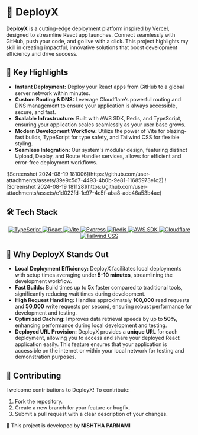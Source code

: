 <!DOCTYPE html>
<html lang="en">
<head> </head>
<body>
    <div class="container">
        <h1>🚀 DeployX</h1>
      <p><strong>DeployX</strong> is a cutting-edge deployment platform inspired by <a href="https://vercel.com/" target="_blank">Vercel</a>, designed to streamline React app launches. Connect seamlessly with GitHub, push your code, and go live with a click. This project highlights my skill in creating impactful, innovative solutions that boost development efficiency and drive success.</p>

 <p>
        <h2>🌟 Key Highlights</h2>
        <ul>
            <li><strong>Instant Deployment:</strong> Deploy your React apps from GitHub to a global server network within minutes.</li>
            <li><strong>Custom Routing & DNS:</strong> Leverage Cloudflare’s powerful routing and DNS management to ensure your application is always accessible, secure, and fast.</li>
            <li><strong>Scalable Infrastructure:</strong> Built with AWS SDK, Redis, and TypeScript, ensuring your application scales seamlessly as your user base grows.</li>
            <li><strong>Modern Development Workflow:</strong> Utilize the power of Vite for blazing-fast builds, TypeScript for type safety, and Tailwind CSS for flexible styling.</li>
            <li><strong>Seamless Integration:</strong> Our system's modular design, featuring distinct Upload, Deploy, and Route Handler services, allows for efficient and error-free deployment workflows.</li>
        </ul> 
        </p>
<p>
    ![Screenshot 2024-08-19 181006](https://github.com/user-attachments/assets/39e9c5d7-4493-4b0b-9e81-11685973e1c2)
![Screenshot 2024-08-19 181128](https://github.com/user-attachments/assets/e1d022fd-1e97-4c5f-aba8-adc46a53b4ae)
   <h2>🛠️ Tech Stack</h2>
        <div class="tech-stack" align="center">
            <a href="https://www.typescriptlang.org/" target="_blank">
                <img src="https://img.shields.io/badge/TypeScript-007ACC?style=for-the-badge&logo=typescript&logoColor=white" alt="TypeScript" />
            </a>
            <a href="https://reactjs.org/" target="_blank">
                <img src="https://img.shields.io/badge/React-61DAFB?style=for-the-badge&logo=react&logoColor=black" alt="React" />
            </a>
            <a href="https://vitejs.dev/" target="_blank">
                <img src="https://img.shields.io/badge/Vite-646CFF?style=for-the-badge&logo=vite&logoColor=white" alt="Vite" />
            </a>
            <a href="https://expressjs.com/" target="_blank">
                <img src="https://img.shields.io/badge/Express.js-000000?style=for-the-badge&logo=express&logoColor=white" alt="Express" />
            </a>
            <a href="https://redis.io/" target="_blank">
                <img src="https://img.shields.io/badge/Redis-DC382D?style=for-the-badge&logo=redis&logoColor=white" alt="Redis" />
            </a>
            <a href="https://aws.amazon.com/sdk-for-javascript/" target="_blank">
                <img src="https://img.shields.io/badge/AWS_SDK-FF9900?style=for-the-badge&logo=amazon-aws&logoColor=white" alt="AWS SDK" />
            </a>
            <a href="https://www.cloudflare.com/" target="_blank">
                <img src="https://img.shields.io/badge/Cloudflare-F38020?style=for-the-badge&logo=cloudflare&logoColor=white" alt="Cloudflare" />
            </a>
            <a href="https://tailwindcss.com/" target="_blank">
                <img src="https://img.shields.io/badge/Tailwind_CSS-38B2AC?style=for-the-badge&logo=tailwind-css&logoColor=white" alt="Tailwind CSS" />
            </a>
        </div>
      <h2>🎯 Why DeployX Stands Out</h2>
<ul>
    <li><strong>Local Deployment Efficiency:</strong> DeployX facilitates local deployments with setup times averaging under<b> 5-10 minutes</b>, streamlining the development workflow.</li>
    <li><strong>Fast Builds:</strong> Build times up to <b>5x</b> faster compared to traditional tools, significantly reducing wait times during development.</li>
    <li><strong>High Request Handling:</strong>  Handles approximately <b>100,000</b> read requests and <b>50,000</b> write requests per second, ensuring robust performance for development and testing.</li>
    <li><strong>Optimized Caching:</strong> Improves data retrieval speeds by up to<b> 50%</b>, enhancing performance during local development and testing.</li>
   <li><strong>Deployed URL Provision:</strong> DeployX provides a <b>unique URL</b> for each deployment, allowing you to access and share your deployed React application easily. This feature ensures that your application is accessible on the internet or within your local network for testing and demonstration purposes.</li>
</ul>


</p> 
       
</p>
<p>
        <h2>🤝 Contributing</h2>
        <p>I welcome contributions to DeployX! To contribute:</p>
        <ol>
            <li>Fork the repository.</li>
            <li>Create a new branch for your feature or bugfix.</li>
            <li>Submit a pull request with a clear description of your changes.</li>
        </ol>
           <p>📄 This project is developed by<strong> NISHTHA PARNAMI </strong></h2></p>
           </p>
           


</div>
</body>
</html>
